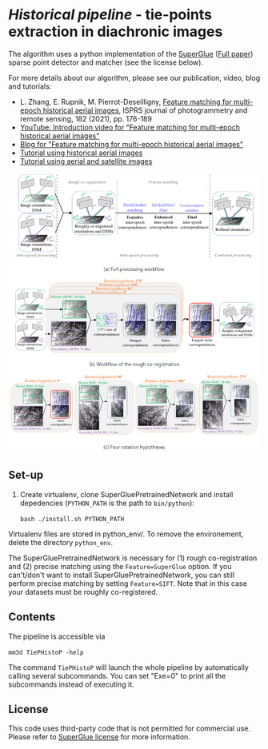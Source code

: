 # *Historical pipeline* - tie-points extraction in diachronic images

The algorithm uses a python implementation of the [SuperGlue](https://github.com/magicleap/SuperGluePretrainedNetwork) ([Full paper](https://arxiv.org/abs/1911.11763)) sparse point detector and matcher (see the license below). 

For more details about our algorithm, please see our publication, video, blog and tutorials:
* L. Zhang, E. Rupnik, M. Pierrot-Deseilligny, [Feature matching for multi-epoch historical aerial images](https://www.sciencedirect.com/science/article/pii/S0924271621002707), ISPRS journal of photogrammetry and remote sensing, 182 (2021), pp. 176-189
* [YouTube: Introduction video for "Feature matching for multi-epoch historical aerial images"](https://youtu.be/YnF-F0UJaSM)
* [Blog for "Feature matching for multi-epoch historical aerial images"](https://github.com/LulinZhang/Feature-matching-for-multi-epoch-historical-images)
* [Tutorial using historical aerial images](https://colab.research.google.com/drive/1poEXIeKbPcJT_2hyQOBhzcj1EEhO8OgD)
* [Tutorial using aerial and satellite images](https://colab.research.google.com/drive/14okQ8bBhEZmy6EGRIQvazTqrN39oc_K5)

<p align="center">
  <img src="TiePHistoP_pipeline.png" width="900">
</p>

## Set-up 

1. Create virtualenv, clone SuperGluePretrainedNetwork and install depedencies (```PYTHON_PATH``` is the path to ```bin/python```):

    ```bash ./install.sh PYTHON_PATH```

Virtualenv files are stored in python_env/. To remove the environement, delete the directory `python_env`.

The SuperGluePretrainedNetwork is necessary for (1) rough co-registration and (2) precise matching using the ```Feature=SuperGlue``` option. If you can't/don't want to install SuperGluePretrainedNetwork, you can still perform precise matching by setting ```Feature=SIFT```. Note that in this case your datasets must be roughly co-registered.

## Contents

The pipeline is accessible via 

```mm3d TiePHistoP -help```

The command ```TiePHistoP``` will launch the whole pipeline by automatically calling several subcommands. You can set "Exe=0" to print all the subcommands instead of executing it.

## License

This code uses third-party code that is not permitted for commercial use. Please refer to [SuperGlue license](https://github.com/magicleap/SuperGluePretrainedNetwork/blob/master/LICENSE) for more information.
